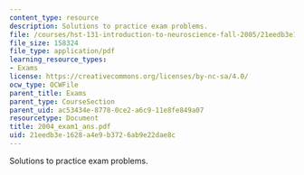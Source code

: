 ```yaml
---
content_type: resource
description: Solutions to practice exam problems.
file: /courses/hst-131-introduction-to-neuroscience-fall-2005/21eedb3e1628a4e9b3726ab9e22dae8c_2004_exam1_ans.pdf
file_size: 158324
file_type: application/pdf
learning_resource_types:
- Exams
license: https://creativecommons.org/licenses/by-nc-sa/4.0/
ocw_type: OCWFile
parent_title: Exams
parent_type: CourseSection
parent_uid: ac53434e-8778-0ce2-a6c9-11e8fe849a07
resourcetype: Document
title: 2004_exam1_ans.pdf
uid: 21eedb3e-1628-a4e9-b372-6ab9e22dae8c
---
```

Solutions to practice exam problems.